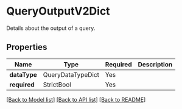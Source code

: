 # QueryOutputV2Dict

Details about the output of a query.

## Properties
| Name | Type | Required | Description |
| ------------ | ------------- | ------------- | ------------- |
**dataType** | QueryDataTypeDict | Yes |  |
**required** | StrictBool | Yes |  |


[[Back to Model list]](../../../README.md#models-v2-link) [[Back to API list]](../../../README.md#documentation-for-api-endpoints) [[Back to README]](../../../README.md)
